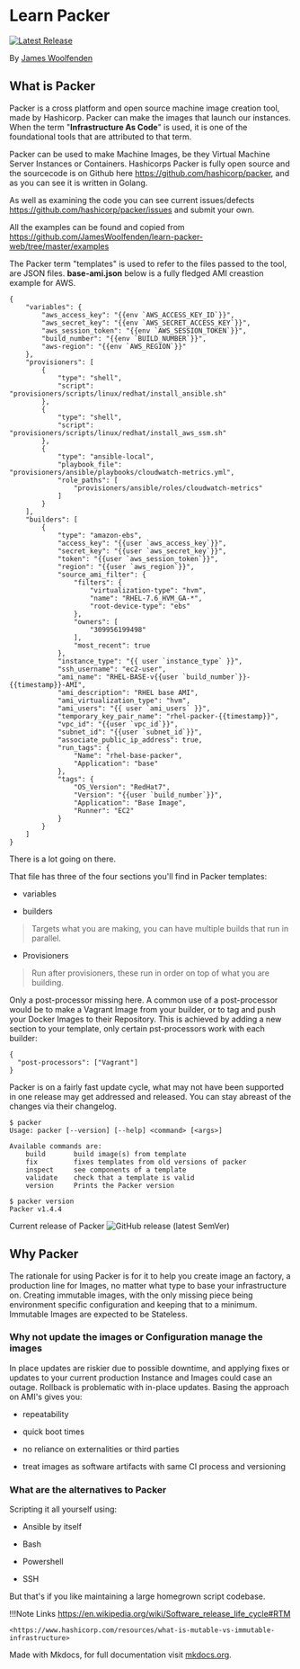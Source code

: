 # Learn Packer

[![Latest Release](https://img.shields.io/github/v/tag/slalom-consulting-ltd/learn-packer.svg)](https://github.com/JamesWoolfenden/learn-packer-web)

By [James Woolfenden](https://www.linkedin.com/in/jameswoolfenden/)

## What is Packer

Packer is a cross platform and open source machine image creation tool, made by Hashicorp. Packer can make the images that launch our instances.
When the term "**Infrastructure As Code**" is used, it is one of the foundational tools that are
attributed to that term.

Packer can be used to make Machine Images, be they Virtual Machine Server Instances or Containers.
Hashicorps Packer is fully open source and the sourcecode is on Github here
<https://github.com/hashicorp/packer>, and as you can see it is written in
Golang.

As well as examining the code you can see current issues/defects
<https://github.com/hashicorp/packer/issues> and submit your own.

All the examples can be found and copied from <https://github.com/JamesWoolfenden/learn-packer-web/tree/master/examples>

The Packer term "templates" is used to refer to the files passed to the tool, are
JSON files. **base-ami.json** below is a fully fledged AMI creastion example for AWS.

```packer
{
    "variables": {
        "aws_access_key": "{{env `AWS_ACCESS_KEY_ID`}}",
        "aws_secret_key": "{{env `AWS_SECRET_ACCESS_KEY`}}",
        "aws_session_token": "{{env `AWS_SESSION_TOKEN`}}",
        "build_number": "{{env `BUILD_NUMBER`}}",
        "aws-region": "{{env `AWS_REGION`}}"
    },
    "provisioners": [
        {
            "type": "shell",
            "script": "provisioners/scripts/linux/redhat/install_ansible.sh"
        },
        {
            "type": "shell",
            "script": "provisioners/scripts/linux/redhat/install_aws_ssm.sh"
        },
        {
            "type": "ansible-local",
            "playbook_file": "provisioners/ansible/playbooks/cloudwatch-metrics.yml",
            "role_paths": [
                "provisioners/ansible/roles/cloudwatch-metrics"
            ]
        }
    ],
    "builders": [
        {
            "type": "amazon-ebs",
            "access_key": "{{user `aws_access_key`}}",
            "secret_key": "{{user `aws_secret_key`}}",
            "token": "{{user `aws_session_token`}}",
            "region": "{{user `aws_region`}}",
            "source_ami_filter": {
                "filters": {
                    "virtualization-type": "hvm",
                    "name": "RHEL-7.6_HVM_GA-*",
                    "root-device-type": "ebs"
                },
                "owners": [
                    "309956199498"
                ],
                "most_recent": true
            },
            "instance_type": "{{ user `instance_type` }}",
            "ssh_username": "ec2-user",
            "ami_name": "RHEL-BASE-v{{user `build_number`}}-{{timestamp}}-AMI",
            "ami_description": "RHEL base AMI",
            "ami_virtualization_type": "hvm",
            "ami_users": "{{ user `ami_users` }}",
            "temporary_key_pair_name": "rhel-packer-{{timestamp}}",
            "vpc_id": "{{user `vpc_id`}}",
            "subnet_id": "{{user `subnet_id`}}",
            "associate_public_ip_address": true,
            "run_tags": {
                "Name": "rhel-base-packer",
                "Application": "base"
            },
            "tags": {
                "OS_Version": "RedHat7",
                "Version": "{{user `build_number`}}",
                "Application": "Base Image",
                "Runner": "EC2"
            }
        }
    ]
}
```

There is a lot going on there.

That file has three of the four sections you'll find in Packer templates:

- variables

- builders

> Targets what you are making, you can have multiple builds that run in
> parallel.

- Provisioners

> Run after provisioners, these run in order on top of what you are building.

Only a post-processor missing here. A common use of a post-processor would be to
make a Vagrant Image from your builder, or to tag and push your Docker Images to
their Repository. This is achieved by adding a new section to your template,
only certain pst-processors work with each builder:

```packer
{
  "post-processors": ["Vagrant"]
}
```

Packer is on a fairly fast update cycle, what may not have been supported in one
release may get addressed and released. You can stay abreast of the changes via
their changelog.

```packer
$ packer
Usage: packer [--version] [--help] <command> [<args>]

Available commands are:
    build       build image(s) from template
    fix         fixes templates from old versions of packer
    inspect     see components of a template
    validate    check that a template is valid
    version     Prints the Packer version

$ packer version
Packer v1.4.4
```

Current release of Packer ![GitHub release (latest SemVer)](https://img.shields.io/github/v/release/hashicorp/packer)

## Why Packer

The rationale for using Packer is for it to help you create image an factory, a
production line for Images, no matter what type to base your infrastructure on.
Creating immutable images, with the only missing piece being environment
specific configuration and keeping that to a minimum. Immutable Images are
expected to be Stateless.

### Why not update the images or Configuration manage the images

In place updates are riskier due to possible downtime, and applying fixes or
updates to your current production Instance and Images could case an outage.
Rollback is problematic with in-place updates. Basing the approach on AMI's gives
you:

- repeatability

- quick boot times

- no reliance on externalities or third parties

- treat images as software artifacts with same CI process and versioning

### What are the alternatives to Packer

Scripting it all yourself using:

- Ansible by itself

- Bash

- Powershell

- SSH

But that's if you like maintaining a large homegrown script codebase.

!!!Note Links
    <https://en.wikipedia.org/wiki/Software_release_life_cycle#RTM>
    
    <https://www.hashicorp.com/resources/what-is-mutable-vs-immutable-infrastructure>

Made with Mkdocs, for full documentation visit [mkdocs.org](https://mkdocs.org).

